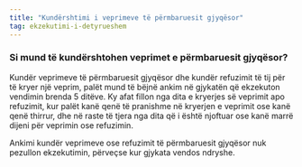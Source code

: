 ```yaml
---
title: "Kundërshtimi i veprimeve të përmbaruesit gjyqësor"
tag: ekzekutimi-i-detyrueshem
---
```


### Si mund të kundërshtohen veprimet e përmbaruesit gjyqësor?

Kundër veprimeve të përmbaruesit gjyqësor dhe kundër refuzimit të tij për të kryer një veprim, palët mund të bëjnë ankim në gjykatën që ekzekuton vendimin brenda 5 ditëve. Ky afat fillon nga dita e kryerjes së veprimit apo refuzimit, kur palët kanë qenë të pranishme në kryerjen e veprimit ose kanë qenë thirrur, dhe në raste të tjera nga dita që i është njoftuar ose kanë marrë dijeni për veprimin ose refuzimin.

Ankimi kundër veprimeve ose refuzimit të përmbaruesit gjyqësor nuk pezullon ekzekutimin, përveçse kur gjykata vendos ndryshe.
